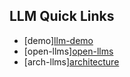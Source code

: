
## LLM Quick Links

- [demo][llm-demo](https://github.com/gmossy/llm-demo)
- [open-llms][open-llms](https://github.com/eugeneyan/open-llms)
- [arch-llms][architecture](https://github.blog/2023-10-30-the-architecture-of-todays-llm-applications/)


